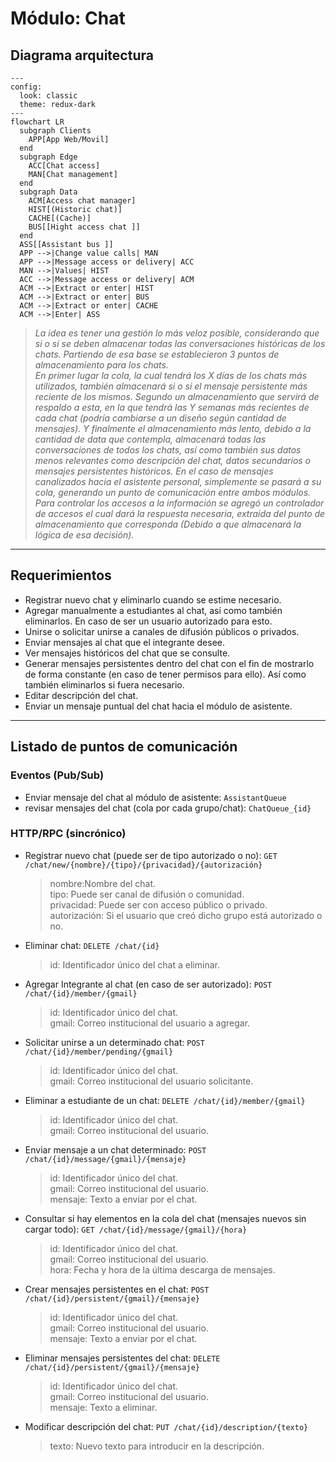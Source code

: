 # Módulo: Chat

## Diagrama arquitectura

```mermaid
---
config:
  look: classic
  theme: redux-dark
---
flowchart LR
  subgraph Clients
    APP[App Web/Movil]
  end
  subgraph Edge
    ACC[Chat access]  
    MAN[Chat management]
  end
  subgraph Data
    ACM[Access chat manager]
    HIST[(Historic chat)]
    CACHE[(Cache)]    
    BUS[[Hight access chat ]]
  end
  ASS[[Assistant bus ]] 
  APP -->|Change value calls| MAN
  APP -->|Message access or delivery| ACC
  MAN -->|Values| HIST
  ACC -->|Message access or delivery| ACM
  ACM -->|Extract or enter| HIST
  ACM -->|Extract or enter| BUS
  ACM -->|Extract or enter| CACHE
  ACM -->|Enter| ASS
```
>_La idea es tener una gestión lo más veloz posible, considerando que si o si se deben almacenar todas las conversaciones históricas de los chats. Partiendo de esa base se establecieron 3 puntos de almacenamiento para los chats._<br>
_En primer lugar la cola, la cual tendrá los X días de los chats más utilizados, también almacenará si o si el mensaje persistente más reciente de los mismos. Segundo un almacenamiento que servirá de respaldo a esta, en la que tendrá las Y semanas más recientes de cada chat (podría cambiarse a un diseño según cantidad de mensajes). Y finalmente el almacenamiento más lento, debido a la cantidad de data que contempla, almacenará todas las conversaciones de todos los chats, así como también sus datos menos relevantes como descripción del chat, datos secundarios o mensajes persistentes históricos. En el caso de mensajes canalizados hacia el asistente personal, simplemente se pasará a su cola, generando un punto de comunicación entre ambos módulos._<br>
_Para controlar los accesos a la información se agregó un controlador de accesos el cual dará la respuesta necesaria, extraída del punto de almacenamiento que corresponda (Debido a que almacenará la lógica de esa decisión)._
---

## Requerimientos

- Registrar nuevo chat y eliminarlo cuando se estime necesario.
- Agregar manualmente a estudiantes al chat, así como también eliminarlos. En caso de ser un usuario autorizado para esto.
- Unirse o solicitar unirse a canales de difusión públicos o privados.
- Enviar mensajes al chat que el integrante desee.
- Ver mensajes históricos del chat que se consulte.
- Generar mensajes persistentes dentro del chat con el fin de mostrarlo de forma constante (en caso de tener permisos para ello). Así como también eliminarlos si fuera necesario.
- Editar descripción del chat.
- Enviar un mensaje puntual del chat hacia el módulo de asistente.


---

## Listado de puntos de comunicación

### Eventos (Pub/Sub)

- Enviar mensaje del chat al módulo de asistente: `AssistantQueue`
- revisar mensajes del chat (cola por cada grupo/chat): `ChatQueue_{id}` 

### HTTP/RPC (sincrónico)

- Registrar nuevo chat (puede ser de tipo autorizado o no): `GET /chat/new/{nombre}/{tipo}/{privacidad}/{autorización}`
	>nombre:Nombre del chat.<br>
	tipo: Puede ser canal de difusión o comunidad.<br>
	privacidad: Puede ser con acceso público o privado.<br>
	autorización: Si el usuario que creó dicho grupo está autorizado o no.
- Eliminar chat: `DELETE /chat/{id}`
	>id: Identificador único del chat a eliminar.
- Agregar Integrante al chat (en caso de ser autorizado): `POST /chat/{id}/member/{gmail}`
	>id: Identificador único del chat.<br>
	gmail: Correo institucional del usuario a agregar.
- Solicitar unirse a un determinado chat: `POST /chat/{id}/member/pending/{gmail}`
	>id: Identificador único del chat.<br>
	gmail: Correo institucional del usuario solicitante.
- 	Eliminar a estudiante de un chat: `DELETE /chat/{id}/member/{gmail}`
	>id: Identificador único del chat.<br>
	gmail: Correo institucional del usuario.
- 	Enviar mensaje a un chat determinado: `POST /chat/{id}/message/{gmail}/{mensaje}`
	>id: Identificador único del chat.<br>
	gmail: Correo institucional del usuario.<br>
	mensaje: Texto a enviar por el chat.
- Consultar si hay elementos en la cola del chat (mensajes nuevos sin cargar todo): `GET /chat/{id}/message/{gmail}/{hora}`
	>id: Identificador único del chat.<br>
	gmail: Correo institucional del usuario.<br>
	hora: Fecha y hora de la última descarga de mensajes.
- Crear mensajes persistentes en el chat: `POST /chat/{id}/persistent/{gmail}/{mensaje}`
	>id: Identificador único del chat.<br>
	gmail: Correo institucional del usuario.<br>
	mensaje: Texto a enviar por el chat.
- Eliminar mensajes persistentes del chat: `DELETE /chat/{id}/persistent/{gmail}/{mensaje}`
	>id: Identificador único del chat.<br>
	gmail: Correo institucional del usuario.<br>
	mensaje: Texto a eliminar.
- Modificar descripción del chat: `PUT /chat/{id}/description/{texto}`
	>texto: Nuevo texto para introducir en la descripción.
